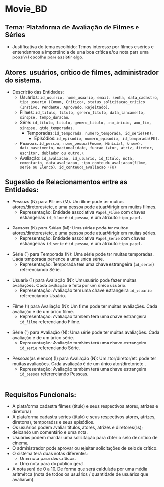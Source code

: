 # Movie_BD
## Tema: Plataforma de Avaliação de Filmes e Séries
* Justificativa do tema escolhido: Temos interesse por filmes e séries e entendenmos a importância de uma boa crítica e/ou nota para uma possível escolha para assistir algo.

## Atores: usuários, crítico de filmes, administrador do sistema.
* Descrição das Entidades:
  * Usuários: `id_usuario, nome_usuario, email, senha, data_cadastro, tipo_usuario (Comum, Crítico), status_solicitacao_critico (Inativo, Pendante, Aprovado, Rejeitado)`.
  * Filmes: `id_titulo, titulo, genero_titulo, data_lancamento, sinopse, tempo_duracao`.
  * Série: `id_titulo, titulo, genero_titulo, ano_inicio, ano_fim, sinopse, qtde_temporadas`.
    * Temporadas: `id_temporada, numero_temporada, id_serie(FK)`.
      * Episódios: `id_episodio, numero_episodio, id_temporada(FK)`.
  * Pessoas: `id_pessoa, nome_pessoa(Pnome, Minicial, Unome), data_nascimento, nacionalidade, funcao (ator, atriz, diretor, escritor, dublador ou outro.)`.
  * Avaliação: `id_avaliacao, id_usuario, id_titulo, nota, comentario, data_avaliacao, tipo_conteudo_avaliacao(filme, serie ou Elenco), id_conteudo_avaliacao (FK)`

## Sugestão de Relacionamentos entre as Entidades:
  * Pessoas (N) para Filmes (M): Um filme pode ter muitos atores/diretores/etc, e uma pessoa pode atuar/dirigir em muitos filmes.
    * Representação: Entidade associativa `Papel_Filme` com chaves estrangeiras `id_filme` e `id_pessoa`, e um atributo `tipo_papel`.
    <br>
  * Pessoas (N) para Séries (M): Uma séries pode ter muitos atores/diretores/etc, e uma pessoa pode atuar/dirigir em muitas séries.
    * Representação: Entidade associativa `Papel_Serie` com chaves estrangeiras `id_serie` e `id_pessoa`, e um atributo `tipo_papel`.
    <br>
  * Série (1) para Temporada (N): Uma série pode ter muitas temporadas. Cada temporada pertence a uma única série.
    * Representação: Temporada tem uma chave estrangeira (`id_serie`) referenciando Série.
    <br>
  * Usuario (1) para Avaliação (N): Um usuário pode fazer muitas avaliações. Cada avaliação é feita por um único usuário.
    * Representação: Avaliação tem uma chave estrangeira `id_usuario` referenciando Usuário.
    <br>
  * Filme (1) para Avaliação (N): Um filme pode ter muitas avaliações. Cada avaliação é de um único filme.
    * Representação: Avaliação também terá uma chave estrangeira `id_filme` referenciando Filme.
    <br>
  * Série (1) para Avaliação (N): Uma série pode ter muitas avaliações. Cada avaliação é de um único série.
    * Representação: Avaliação também terá uma chave estrangeira `id_serie` referenciando Série.
    <br>
  * Pessoas(as elenco) (1) para Avaliação (N): Um ator/diretor/etc pode ter muitas avaliações. Cada avaliação é de um único ator/diretor/etc .
    * Representação: Avaliação também terá uma chave estrangeira `id_pessoa` referenciando Pessoas.
    <br>
## Requisitos Funcionais:
  * A plataforma cadastra filmes (título) e seus respectivos atores, atrizes e diretor(a)
  * A plataforma cadastra séries (título) e seus respectivos atores, atrizes, diretor(a), temporadas e seus episódios.
  * Os usuários podem avaliar títulos, atores, atrizes e diretores(as); deixando um comentário e uma nota.
  * Usuários podem mandar uma solicitação para obter o selo de crítico de cinema.
  * O administrador pode aprovar ou rejeitar solicitações de selo de crítico.
  * O sistema terá duas notas diferentes:
    * Uma nota para dos críticos.
    * Uma nota para do público geral.
  * A nota será de 0 a 10. De forma que será caldulada por uma média aritmética (nota de todos os usuários / quantidade de usuários que avaliaram).
